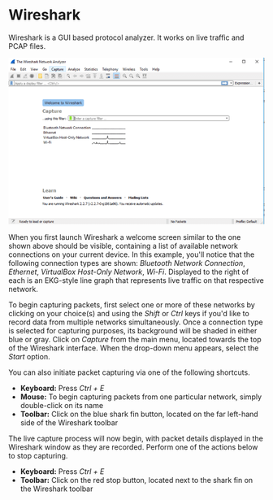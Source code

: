 # **Wireshark**

Wireshark is a GUI based protocol analyzer. It works on live traffic and PCAP files.

![](/assets/wireshark-home-59512deb3df78cae8135d3cd.png)

When you first launch Wireshark a welcome screen similar to the one shown above should be visible, containing a list of available network connections on your current device. In this example, you'll notice that the following connection types are shown: _Bluetooth Network Connection_, _Ethernet_, _VirtualBox Host-Only Network_, _Wi-Fi_. Displayed to the right of each is an EKG-style line graph that represents live traffic on that respective network.

To begin capturing packets, first select one or more of these networks by clicking on your choice\(s\) and using the _Shift_ or _Ctrl_ keys if you'd like to record data from multiple networks simultaneously. Once a connection type is selected for capturing purposes, its background will be shaded in either blue or gray. Click on _Capture_ from the main menu, located towards the top of the Wireshark interface. When the drop-down menu appears, select the _Start_ option.

You can also initiate packet capturing via one of the following shortcuts.

* **Keyboard:**
   Press _Ctrl + E_
* **Mouse:**
   To begin capturing packets from one particular network, simply double-click on its name
* **Toolbar:**
   Click on the blue shark fin button, located on the far left-hand side of the Wireshark toolbar

The live capture process will now begin, with packet details displayed in the Wireshark window as they are recorded. Perform one of the actions below to stop capturing.

* **Keyboard:**
   Press _Ctrl + E_
* **Toolbar:**
   Click on the red stop button, located next to the shark fin on the Wireshark toolbar



